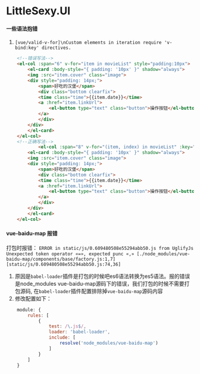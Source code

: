 # LittleSexy.UI


#### 一些语法抱错
1. `[vue/valid-v-for]\nCustom elements in iteration require 'v-bind:key' directives.`
``` html
    <!--错误写法-->
    <el-col :span="6" v-for="item in movieList" style="padding:10px">
        <el-card :body-style="{ padding: '10px' }" shadow="always">
        <img :src="item.cover" class="image">
        <div style="padding: 14px;">
            <span>好吃的汉堡</span>
            <div class="bottom clearfix">
            <time class="time">{{item.date}}</time>
            <a :href="item.linkUrl">
                <el-button type="text" class="button">操作按钮</el-button>
            </a>
            </div>
        </div>
        </el-card>
    </el-col>
    <!--正确写法-->
            <el-col :span="8" v-for="(item, index) in movieList" :key="index" :offset="index > 0 ? 2 : 0">
        <el-card :body-style="{ padding: '10px' }" shadow="always">
        <img :src="item.cover" class="image">
        <div style="padding: 14px;">
            <span>好吃的汉堡</span>
            <div class="bottom clearfix">
            <time class="time">{{item.date}}</time>
            <a :href="item.linkUrl">
                <el-button type="text" class="button">操作按钮</el-button>
            </a>
            </div>
        </div>
        </el-card>
    </el-col>
```
#### vue-baidu-map 报错
打包时报错：
`ERROR in static/js/0.609480508e55294abb50.js from UglifyJs`
`Unexpected token operator «=», expected punc «,» [./node_modules/vue-baidu-map/components/base/factory.js:1,7][static/js/0.609480508e55294abb50.js:74,36]`
1. 原因是`babel-loader`插件是打包的时候吧es6语法转换为es5语法。报的错误是node_modules vue-baidu-map源码下的错误，我们打包的时候不需要打包源码, 在`babel-loader`插件配置排除掉`vue-baidu-map`源码内容
2. 修改配置如下：
``` js
    module: {
        rules: [
            {
                test: /\.js$/,
                loader: 'babel-loader',
                include: [
                    resolve('node_modules/vue-baidu-map')
                ]
            }
        ]
    }
```